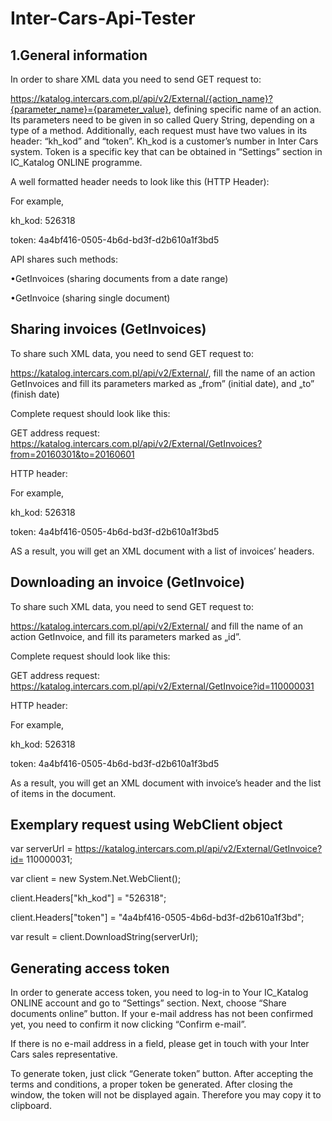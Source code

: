 # Inter-Cars-Api-Tester
## 1.General information

In order to share XML data you need to send GET request to:

https://katalog.intercars.com.pl/api/v2/External/{action_name}?{parameter_name}={parameter_value}, defining specific name of an action. Its parameters need to be given in so called Query String, depending on a type of a method. Additionally, each request must have two values in its header: “kh_kod” and “token”. Kh_kod is a customer’s number in Inter Cars system. Token is a specific key that can be obtained in “Settings” section in IC_Katalog ONLINE programme.

A well formatted header needs to look like this (HTTP Header):

For example, 

kh_kod: 526318

token: 4a4bf416-0505-4b6d-bd3f-d2b610a1f3bd5

API shares such methods:

•GetInvoices (sharing documents from a date range)

•GetInvoice (sharing single document)

## Sharing invoices (GetInvoices)

To share such XML data, you need to send GET request to:

https://katalog.intercars.com.pl/api/v2/External/, fill the name of an action GetInvoices and fill its parameters marked as „from” (initial date), and „to” (finish date) 

Complete request should look like this: 

GET address request:
https://katalog.intercars.com.pl/api/v2/External/GetInvoices?from=20160301&to=20160601

HTTP header:

For example, 

kh_kod: 526318

token: 4a4bf416-0505-4b6d-bd3f-d2b610a1f3bd5

AS a result, you will get an XML document with a list of invoices’ headers.


## Downloading an invoice (GetInvoice)

To share such XML data, you need to send GET request to:

https://katalog.intercars.com.pl/api/v2/External/ and fill the name of an action GetInvoice, and fill its parameters marked as „id”. 

Complete request should look like this: 

GET address request:
https://katalog.intercars.com.pl/api/v2/External/GetInvoice?id=110000031

HTTP header:

For example,

kh_kod: 526318

token: 4a4bf416-0505-4b6d-bd3f-d2b610a1f3bd5

As a result, you will get an XML document with invoice’s header and the list of items in the document.

## Exemplary request using WebClient object

var serverUrl = https://katalog.intercars.com.pl/api/v2/External/GetInvoice?id= 110000031;

var client = new System.Net.WebClient();

client.Headers["kh_kod"] = "526318";

client.Headers["token"] = "4a4bf416-0505-4b6d-bd3f-d2b610a1f3bd";

var result = client.DownloadString(serverUrl);

## Generating access token

In order to generate access token, you need to log-in to Your IC_Katalog ONLINE account and go to “Settings” section. Next, choose “Share documents online” button. If your e-mail address has not been confirmed yet, you need to confirm it now clicking “Confirm e-mail”.

If there is no e-mail address in a field, please get in touch with your Inter Cars sales representative. 

To generate token, just click “Generate token” button. After accepting the terms and conditions, a proper token be generated. After closing the window, the token will not be displayed again. Therefore you may copy it to clipboard. 
